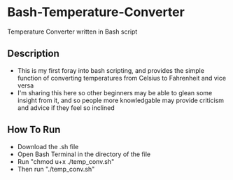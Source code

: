 # Bash-Temperature-Converter
Temperature Converter written in Bash script

## Description
* This is my first foray into bash scripting, and provides the simple function of converting temperatures from Celsius to Fahrenheit and vice versa
* I'm sharing this here so other beginners may be able to glean some insight from it, and so people more knowledgable may provide criticism and advice if they feel so inclined

## How To Run
* Download the .sh file
* Open Bash Terminal in the directory of the file
* Run "chmod u+x ./temp_conv.sh"
* Then run "./temp_conv.sh"

